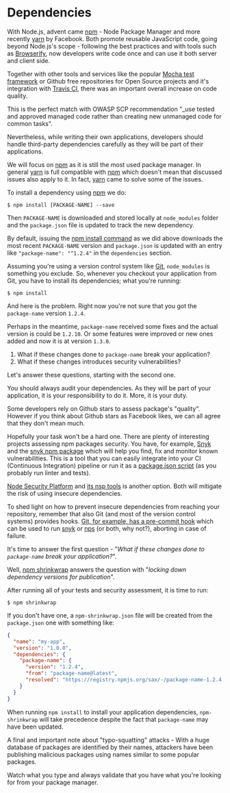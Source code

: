 Dependencies
============

With Node.js, advent came [npm][2] - Node Package Manager and more recently
[yarn][3] by Facebook. Both promote reusable JavaScript code, going beyond
Node.js's scope - following the best practices and with tools such as
[Browserify][4], now developers write code once and can use it both server and
client side.

Together with other tools and services like the popular [Mocha test
framework][5] or Github free repositories for Open Source projects and it's
integration with [Travis CI][6], there was an important overall increase on code
quality.

This is the perfect match with OWASP SCP recommendation "_use tested and
approved managed code rather than creating new unmanaged code for common tasks".

Nevertheless, while writing their own applications, developers should handle
third-party dependencies carefully as they will be part of their applications.

We will focus on [npm][2] as it is still the most used package manager. In
general [yarn][3] is full compatible with [npm][2] which doesn't mean that
discussed issues also apply to it. In fact, [yarn][3] came to solve some of
the issues.

To install a dependency using [npm][2] we do:

```shell
$ npm install [PACKAGE-NAME] --save
```

Then `PACKAGE-NAME` is downloaded and stored locally at `node_modules` folder
and the `package.json` file is updated to track the new dependency.

By default, issuing the [npm install command][7] as we did above downloads the
most recent `PACKAGE-NAME` version and `package.json` is updated with an entry
like `"package-name": "^1.2.4"` in the `dependencies` section.

Assuming you're using a version control system like [Git][8], `node_modules` is
something you exclude. So, whenever you checkout your application from Git, you
have to install its dependencies; what you're running:

```shell
$ npm install
```

And here is the problem.
Right now you're not sure that you got the `package-name` version `1.2.4`.

Perhaps in the meantime, `package-name` received some fixes and the actual
version is could be `1.2.10`. Or some features were improved or new ones added
and now it is at version `1.3.0`.

1. What if these changes done to `package-name` break your application?
2. What if these changes introduces security vulnerabilities?

Let's answer these questions, starting with the second one.

You should always audit your dependencies. As they will be part of your
application, it is your responsibility to do it. More, it is your duty.

Some developers rely on Github stars to assess package's "quality". However if
you think about Github stars as Facebook likes, we can all agree that they don't
mean much.

Hopefully your task won't be a hard one. There are plenty of interesting
projects assessing npm packages security. You have, for example, [Snyk][9] and
the [snyk npm package][10] which will help you find, fix and monitor known
vulnerabilities. This is a tool that you can easily integrate into your CI
(Continuous Integration) pipeline or run it as a [package.json script][10] (as
you probably run linter and tests).

[Node Security Platform][11] and [its nsp tools][12] is another option. Both
will mitigate the risk of using insecure dependencies.

To shed light on how to prevent insecure dependencies from reaching your
repository, remember that also Git (and most of the version control systems)
provides hooks. [Git, for example, has a pre-commit hook][13] which can be used
to run [snyk][10] or [nps][12] (or both, why not?), aborting in case of failure.

It's time to answer the first question - "_What if these changes done to
`package-name` break your application?_".

Well, [npm shrinkwrap][14] answers the question with "_locking down dependency
versions for publication_".

After running all of your tests and security assessment, it is time to run:

```shell
$ npm shrinkwrap
```

If you don't have one, a `npm-shrinkwrap.json` file will be created from the
`package.json` one with something like:

```json
{
  "name": "my-app",
  "version": "1.0.0",
  "dependencies": {
    "package-name": {
      "version": "1.2.4",
      "from": "package-name@latest",
      "resolved": "https://registry.npmjs.org/sax/-/package-name-1.2.4.tgz"
    }
  }
}
```

When running `npm install` to install your application dependencies,
`npm-shrinkwrap` will take precedence despite the fact that `package-name` may
have been updated.

A final and important note about "typo-squatting" attacks -
With a huge database of packages are identified by their names, attackers
have been publishing malicious packages using names similar to some popular
packages. 

Watch what you type and always validate that you have what you're looking for
from your package manager.

[2]: https://www.npmjs.com/
[3]: https://yarnpkg.com/en/
[4]: http://browserify.org/
[5]: https://mochajs.org/
[6]: https://travis-ci.org/
[7]: https://docs.npmjs.com/cli/install
[8]: https://git-scm.com/
[9]: https://snyk.io/
[10]: https://docs.npmjs.com/misc/scripts
[11]: https://nodesecurity.io/
[12]: https://www.npmjs.com/package/nsp
[13]: https://git-scm.com/book/gr/v2/Customizing-Git-Git-Hooks#_committing_workflow_hooks
[14]: https://docs.npmjs.com/cli/shrinkwrap
